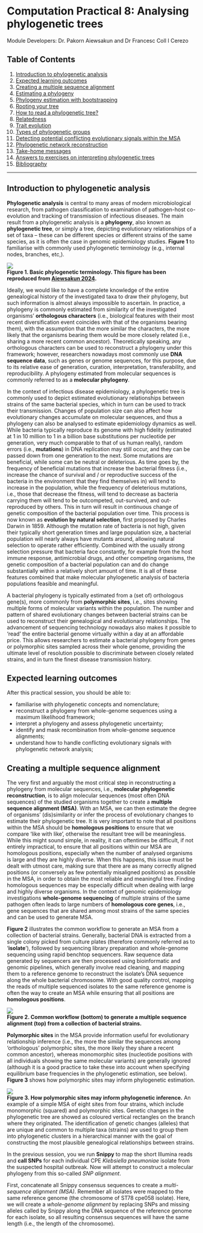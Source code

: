 # Computation Practical 8: Analysing phylogenetic trees

Module Developers: Dr. Pakorn Aiewsakun and Dr Francesc Coll I Cerezo 

## Table of Contents
1. [Introduction to phylogenetic analysis](#intro)
2. [Expected learning outcomes](#outcomes)
3. [Creating a multiple sequence alignment](#alignment)
4. [Estimating a phylogeny](#estimating)
5. [Phylogeny estimation with bootstrapping](#bootstrapping)
6. [Rooting your tree](#rooting)
7. [How to read a phylogenetic tree?](#readtree)
8. [Relatedness](#relatedness)
9. [Trait evolution](#trait)
10. [Types of phylogenetic groups](#types)
11. [Detecting potential conflicting evolutionary signals within the MSA](#types)
12. [Phylogenetic network reconstruction](#network)
13. [Take-home messages](#messages)
14. [Answers to exercises on interpreting phylogenetic trees](#answers)
15. [Bibliography](#biblio)

---

## Introduction to phylogenetic analysis <a name="intro"></a>

**Phylogenetic analysis** is central to many areas of modern microbiological research, from pathogen classification to examination of pathogen-host co-evolution and tracking of transmission of infectious diseases. The main result from a phylogenetic analysis is a **phylogeny**, also known as **phylogenetic tree**, or simply a tree, depicting evolutionary relationships of a set of taxa – these can be different species or different strains of the same species, as it is often the case in genomic epidemiology studies. **Figure 1** to familiarise with commonly used phylogenetic terminology (e.g., internal nodes, branches, etc,). 

![](images/phy_Figure_1.jpg)  
**Figure 1. Basic phylogenetic terminology. This figure has been reproduced from [Aiewsakun 2024](https://doi.org/10.1016/B978-0-323-99886-4.00013-2).** 

Ideally, we would like to have a complete knowledge of the entire genealogical history of the investigated taxa to draw their phylogeny, but such information is almost always impossible to ascertain. In practice, a phylogeny is commonly estimated from similarity of the investigated organisms’ **orthologous characters** (i.e., biological features with their most recent diversification event coincides with that of the organisms bearing them), with the assumption that the more similar the characters, the more likely that the organisms bearing them would be more closely related (i.e., sharing a more recent common ancestor). Theoretically speaking, any orthologous characters can be used to reconstruct a phylogeny under this framework; however, researchers nowadays most commonly use **DNA sequence data**, such as genes or genome sequences, for this purpose, due to its relative ease of generation, curation, interpretation, transferability, and reproducibility. A phylogeny estimated from molecular sequences is commonly referred to as a **molecular phylogeny**.

In the context of infectious disease epidemiology, a phylogenetic tree is commonly used to depict estimated evolutionary relationships between strains of the same bacterial species, which in turn can be used to track their transmission. Changes of population size can also affect how evolutionary changes accumulate on molecular sequences, and thus a phylogeny can also be analysed to estimate epidemiology dynamics as well. While bacteria typically reproduce its genome with high fidelity (estimated at 1 in 10 million to 1 in a billion base substitutions per nucleotide per generation, very much comparable to that of us human really), random errors (i.e., **mutations**) in DNA replication may still occur, and they can be passed down from one generation to the next. Some mutations are beneficial, while some can be neutral or deleterious. As time goes by, the frequency of beneficial mutations that increase the bacterial fitness (i.e., increase the chance of survival and / or reproductive success of the bacteria in the environment that they find themselves in) will tend to increase in the population, while the frequency of deleterious mutations, i.e., those that decrease the fitness, will tend to decrease as bacteria carrying them will tend to be outcompeted, out-survived, and out-reproduced by others. This in turn will result in continuous change of genetic composition of the bacterial population over time. This process is now known as **evolution by natural selection**, first proposed by Charles Darwin in 1859. Although the mutation rate of bacteria is not high, given their typically short generation times and large population size, a bacterial population will nearly always have mutants around, allowing natural selection to operate rather efficiently. Combined with the usually strong selection pressure that bacteria face constantly, for example from the host immune response, antimicrobial drugs, and other competing organisms, the genetic composition of a bacterial population can and do change substantially within a relatively short amount of time. It is all of these features combined that make molecular phylogenetic analysis of bacteria populations feasible and meaningful.

A bacterial phylogeny is typically estimated from a (set of) orthologous gene(s), more commonly from **polymorphic sites**, i.e., sites showing multiple forms of molecular variants within the population. The number and pattern of shared evolutionary changes between bacterial strains can be used to reconstruct their genealogical and evolutionary relationships. The advancement of sequencing technology nowadays also makes it possible to ‘read’ the entire bacterial genome virtually within a day at an affordable price. This allows researchers to estimate a bacterial phylogeny from genes or polymorphic sites sampled across their whole genome, providing the ultimate level of resolution possible to discriminate between closely related strains, and in turn the finest disease transmission history.

## Expected learning outcomes <a name="outcomes"></a>

After this practical session, you should be able to:
- familiarise with phylogenetic concepts and nomenclature;
- reconstruct a phylogeny from whole-genome sequences using a maximum likelihood framework;
- interpret a phylogeny and assess phylogenetic uncertainty;
- identify and mask recombination from whole-genome sequence alignments;
- understand how to handle conflicting evolutionary signals with phylogenetic network analysis;

## Creating a multiple sequence alignment <a name="alignment"></a>

The very first and arguably the most critical step in reconstructing a phylogeny from molecular sequences, i.e., **molecular phylogenetic reconstruction**, is to align molecular sequences (most often DNA sequences) of the studied organisms together to create a **multiple sequence alignment (MSA)**. With an MSA, we can then estimate the degree of organisms’ (dis)similarity or infer the process of evolutionary changes to estimate their phylogenetic tree. It is very important to note that all positions within the MSA should be **homologous positions** to ensure that we compare ‘like with like’, otherwise the resultant tree will be meaningless. While this might sound simple, in reality, it can oftentimes be difficult, if not entirely impractical, to ensure that all positions within our MSA are homologous positions, especially when the number of analysed organisms is large and they are highly diverse. When this happens, this issue must be dealt with utmost care, making sure that there are as many correctly aligned positions (or conversely as few potentially misaligned positions) as possible in the MSA, in order to obtain the most reliable and meaningful tree. Finding homologous sequences may be especially difficult when dealing with large and highly diverse organisms. In the context of genomic epidemiology investigations **whole-genome sequencing** of multiple strains of the same pathogen often leads to large numbers of **homologous core genes**, i.e., gene sequences that are shared among most strains of the same species and can be used to generate MSA.

**Figure 2** illustrates the common workflow to generate an MSA from a collection of bacterial strains. Generally, bacterial DNA is extracted from a single colony picked from culture plates (therefore commonly referred as to ‘**isolate**’), followed by sequencing library preparation and whole-genome sequencing using rapid benchtop sequencers. Raw sequence data generated by sequencers are then processed using bioinformatic and genomic pipelines, which generally involve read cleaning, and mapping them to a reference genome to reconstruct the isolate’s DNA sequence along the whole bacterial chromosome. With good quality control, mapping the reads of multiple sequenced isolates to the same reference genome is often the way to create an MSA while ensuring that all positions are **homologous positions**. 

![](images/phy_Figure_2.png)  
**Figure 2. Common workflow (bottom) to generate a multiple sequence alignment (top) from a collection of bacterial strains.**

**Polymorphic sites** in the MSA provide information useful for evolutionary relationship inference (i.e., the more the similar the sequences among ‘orthologous’ polymorphic sites, the more likely they share a recent common ancestor), whereas monomorphic sites (nucleotide positions with all individuals showing the same molecular variants) are generally ignored (although it is a good practice to take these into account when specifying equilibrium base frequencies in the phylogenetic estimation, see below). **Figure 3** shows how polymorphic sites may inform phylogenetic estimation.

![](images/phy_Figure_3.png)  
**Figure 3. How polymorphic sites may inform phylogenetic inference.** An example of a simple MSA of eight sites from four strains, which include monomorphic (squared) and polymorphic sites. Genetic changes in the phylogenetic tree are showed as coloured vertical rectangles on the branch where they originated. The identification of genetic changes (alleles) that are unique and common to multiple taxa (strains) are used to group them into phylogenetic clusters in a hierarchical manner with the goal of constructing the most plausible genealogical relationships between strains.

In the previous session, you we run **Snippy** to map the short Illumina reads and **call SNPs** for each individual CPE *Klebsiella pneumoniae* isolate from the suspected hospital outbreak. Now will attempt to construct a molecular phylogeny from this so-called *SNP alignment*.

First, concatenate all Snippy consensus sequences to create a *multi-sequence alignment (MSA)*. Remember all isolates were mapped to the same reference genome (the chromosome of ST78 cpe058 isolate). Here, we will create a *whole-genome alignment* by replacing SNPs and missing alleles called by Snippy along the DNA sequence of the reference genome for each isolate, so all resulting consensus sequences will have the same length (i.e., the length of the chromosome).



